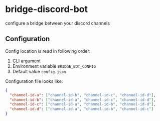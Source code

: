 # bridge-discord-bot
configure a bridge between your discord channels

## Configuration
Config location is read in following order:
1. CLI argument
2. Environment variable `BRIDGE_BOT_CONFIG`
3. Default value `config.json`

Configuration file looks like:
```json
{
  "channel-id-a": ["channel-id-b", "channel-id-c", "channel-id-d"],
  "channel-id-b": ["channel-id-a", "channel-id-c", "channel-id-d"],
  "channel-id-c": ["channel-id-a", "channel-id-b", "channel-id-d"],
  "channel-id-d": ["channel-id-a", "channel-id-b", "channel-id-c"]
}
```

